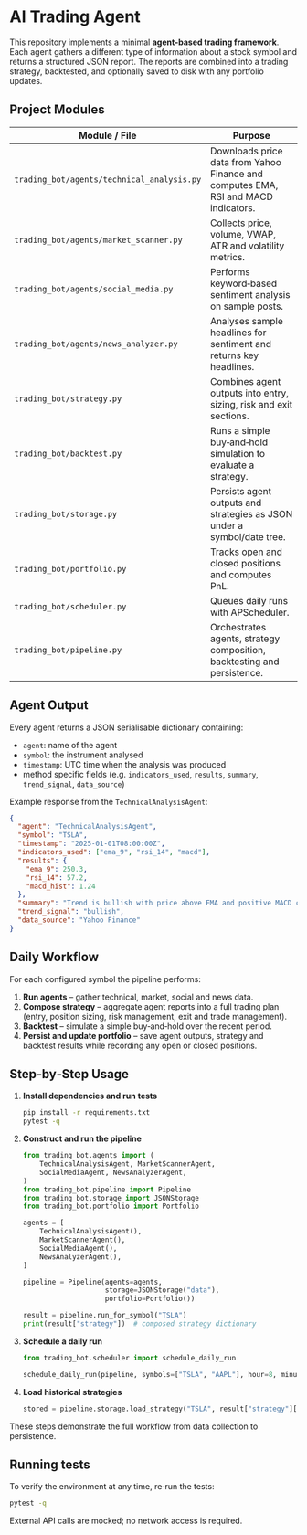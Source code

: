 # AI Trading Agent

This repository implements a minimal **agent‑based trading framework**.  Each
agent gathers a different type of information about a stock symbol and returns a
structured JSON report.  The reports are combined into a trading strategy,
backtested, and optionally saved to disk with any portfolio updates.

## Project Modules

| Module / File | Purpose |
| --- | --- |
| `trading_bot/agents/technical_analysis.py` | Downloads price data from Yahoo Finance and computes EMA, RSI and MACD indicators. |
| `trading_bot/agents/market_scanner.py` | Collects price, volume, VWAP, ATR and volatility metrics. |
| `trading_bot/agents/social_media.py` | Performs keyword‑based sentiment analysis on sample posts. |
| `trading_bot/agents/news_analyzer.py` | Analyses sample headlines for sentiment and returns key headlines. |
| `trading_bot/strategy.py` | Combines agent outputs into entry, sizing, risk and exit sections. |
| `trading_bot/backtest.py` | Runs a simple buy‑and‑hold simulation to evaluate a strategy. |
| `trading_bot/storage.py` | Persists agent outputs and strategies as JSON under a symbol/date tree. |
| `trading_bot/portfolio.py` | Tracks open and closed positions and computes PnL. |
| `trading_bot/scheduler.py` | Queues daily runs with APScheduler. |
| `trading_bot/pipeline.py` | Orchestrates agents, strategy composition, backtesting and persistence. |

## Agent Output

Every agent returns a JSON serialisable dictionary containing:

- `agent`: name of the agent
- `symbol`: the instrument analysed
- `timestamp`: UTC time when the analysis was produced
- method specific fields (e.g. `indicators_used`, `results`, `summary`,
  `trend_signal`, `data_source`)

Example response from the `TechnicalAnalysisAgent`:

```json
{
  "agent": "TechnicalAnalysisAgent",
  "symbol": "TSLA",
  "timestamp": "2025-01-01T08:00:00Z",
  "indicators_used": ["ema_9", "rsi_14", "macd"],
  "results": {
    "ema_9": 250.3,
    "rsi_14": 57.2,
    "macd_hist": 1.24
  },
  "summary": "Trend is bullish with price above EMA and positive MACD crossover.",
  "trend_signal": "bullish",
  "data_source": "Yahoo Finance"
}
```

## Daily Workflow

For each configured symbol the pipeline performs:

1. **Run agents** – gather technical, market, social and news data.
2. **Compose strategy** – aggregate agent reports into a full trading plan
   (entry, position sizing, risk management, exit and trade management).
3. **Backtest** – simulate a simple buy‑and‑hold over the recent period.
4. **Persist and update portfolio** – save agent outputs, strategy and backtest
   results while recording any open or closed positions.

## Step‑by‑Step Usage

1. **Install dependencies and run tests**
   ```bash
   pip install -r requirements.txt
   pytest -q
   ```
2. **Construct and run the pipeline**
   ```python
   from trading_bot.agents import (
       TechnicalAnalysisAgent, MarketScannerAgent,
       SocialMediaAgent, NewsAnalyzerAgent,
   )
   from trading_bot.pipeline import Pipeline
   from trading_bot.storage import JSONStorage
   from trading_bot.portfolio import Portfolio

   agents = [
       TechnicalAnalysisAgent(),
       MarketScannerAgent(),
       SocialMediaAgent(),
       NewsAnalyzerAgent(),
   ]

   pipeline = Pipeline(agents=agents,
                       storage=JSONStorage("data"),
                       portfolio=Portfolio())

   result = pipeline.run_for_symbol("TSLA")
   print(result["strategy"])  # composed strategy dictionary
   ```
3. **Schedule a daily run**
   ```python
   from trading_bot.scheduler import schedule_daily_run

   schedule_daily_run(pipeline, symbols=["TSLA", "AAPL"], hour=8, minute=0)
   ```
4. **Load historical strategies**
   ```python
   stored = pipeline.storage.load_strategy("TSLA", result["strategy"]["date"])
   ```

These steps demonstrate the full workflow from data collection to persistence.

## Running tests

To verify the environment at any time, re‑run the tests:

```bash
pytest -q
```

External API calls are mocked; no network access is required.